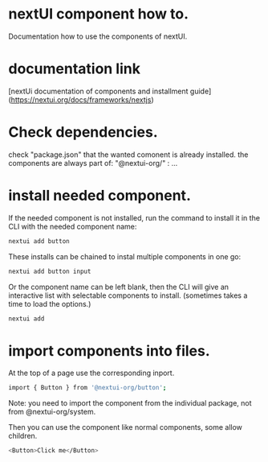 # nextUI component how to.

Documentation how to use the components of nextUI.

# documentation link

[nextUi documentation of components and installment guide] (https://nextui.org/docs/frameworks/nextjs)

# Check dependencies.

check "package.json" that the wanted comonent is already installed.
the components are always part of: "@nextui-org/<componentName>" : ... 

# install needed component.

If the needed component is not installed, run the command to install it in the CLI with the needed component name:
```bash
nextui add button
```

These installs can be chained to instal multiple components in one go:
```bash
nextui add button input
```

Or the component name can be left blank, then the CLI will give an interactive list with selectable components to install.
(sometimes takes a time to load the options.)
```bash
nextui add
```

# import components into files.

At the top of a page use the corresponding inport.
```bash
import { Button } from '@nextui-org/button'; 
```

Note: you need to import the component from the individual package, not from @nextui-org/system.

Then you can use the component like normal components, some allow children.
```bash
<Button>Click me</Button>
```